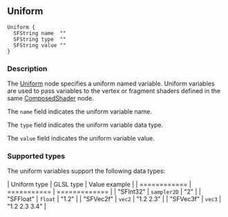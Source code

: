 ## Uniform

```
Uniform {
  SFString name  ""
  SFString type  ""
  SFString value ""
}
```

### Description

The [Uniform](#uniform) node specifies a uniform named variable.
Uniform variables are used to pass variables to the vertex or fragment shaders
defined in the same [ComposedShader](composedshader.md) node.

The `name` field indicates the uniform variable name.

The `type` field indicates the uniform variable data type.

The `value` field indicates the uniform variable value.


### Supported types

The uniform variables support the following data types:

| Uniform type | GLSL type   | Value example |
| ============ | =========== | ============= |
| "SFInt32"    | `sampler2D` | "2"           |
| "SFFloat"    | `float`     | "1.2"         |
| "SFVec2f"    | `vec2`      | "1.2 2.3"     |
| "SFVec3f"    | `vec3`      | "1.2 2.3 3.4" |
